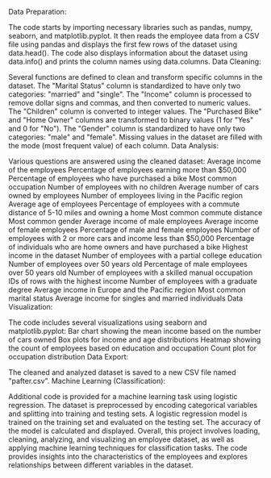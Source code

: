 Data Preparation:

The code starts by importing necessary libraries such as pandas, numpy, seaborn, and matplotlib.pyplot.
It then reads the employee data from a CSV file using pandas and displays the first few rows of the dataset using data.head().
The code also displays information about the dataset using data.info() and prints the column names using data.columns.
Data Cleaning:

Several functions are defined to clean and transform specific columns in the dataset.
The "Marital Status" column is standardized to have only two categories: "married" and "single".
The "Income" column is processed to remove dollar signs and commas, and then converted to numeric values.
The "Children" column is converted to integer values.
The "Purchased Bike" and "Home Owner" columns are transformed to binary values (1 for "Yes" and 0 for "No").
The "Gender" column is standardized to have only two categories: "male" and "female".
Missing values in the dataset are filled with the mode (most frequent value) of each column.
Data Analysis:

Various questions are answered using the cleaned dataset:
Average income of the employees
Percentage of employees earning more than $50,000
Percentage of employees who have purchased a bike
Most common occupation
Number of employees with no children
Average number of cars owned by employees
Number of employees living in the Pacific region
Average age of employees
Percentage of employees with a commute distance of 5-10 miles and owning a home
Most common commute distance
Most common gender
Average income of male employees
Average income of female employees
Percentage of male and female employees
Number of employees with 2 or more cars and income less than $50,000
Percentage of individuals who are home owners and have purchased a bike
Highest income in the dataset
Number of employees with a partial college education
Number of employees over 50 years old
Percentage of male employees over 50 years old
Number of employees with a skilled manual occupation
IDs of rows with the highest income
Number of employees with a graduate degree
Average income in Europe and the Pacific region
Most common marital status
Average income for singles and married individuals
Data Visualization:

The code includes several visualizations using seaborn and matplotlib.pyplot:
Bar chart showing the mean income based on the number of cars owned
Box plots for income and age distributions
Heatmap showing the count of employees based on education and occupation
Count plot for occupation distribution
Data Export:

The cleaned and analyzed dataset is saved to a new CSV file named "pafter.csv".
Machine Learning (Classification):

Additional code is provided for a machine learning task using logistic regression.
The dataset is preprocessed by encoding categorical variables and splitting into training and testing sets.
A logistic regression model is trained on the training set and evaluated on the testing set.
The accuracy of the model is calculated and displayed.
Overall, this project involves loading, cleaning, analyzing, and visualizing an employee dataset, as well as applying machine learning techniques for classification tasks. The code provides insights into the characteristics of the employees and explores relationships between different variables in the dataset.
